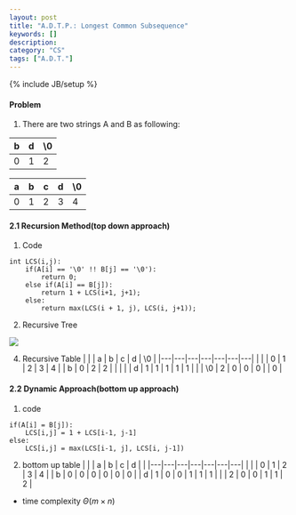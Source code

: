 ```yaml
---
layout: post
title: "A.D.T.P.: Longest Common Subsequence"
keywords: []
description: 
category: "CS"
tags: ["A.D.T."]
---
```

{% include JB/setup %}

#### Problem
1. There are two strings A and B as following:

| b | d | \\0|
|---|---|---|
| 0 | 1 | 2 |


| a | b | c | d | \\0  |
|---|---|---|---|---|
| 0 | 1 | 2 | 3 | 4 |


#### 2.1 Recursion Method(top down approach)
1. Code

```code
int LCS(i,j):
    if(A[i] == '\0' !! B[j] == '\0'):
        return 0;
    else if(A[i] == B[j]):
        return 1 + LCS(i+1, j+1);
    else:
        return max(LCS(i + 1, j), LCS(i, j+1));
```

2. Recursive Tree

<img src="{{IMAGE_PATH}}/computer-science-algorithm-problem-lcs.png">


4. Recursive Table
|   |   | a | b | c | d | \\0  |
|---|---|---|---|---|---|---|
|   |   | 0 | 1 | 2 | 3 | 4 |
| b | 0 | 2 | 2 |   |   |   |
| d | 1 | 1 | 1 | 1 | 1 |   |
| \\0  | 2 | 0 | 0 | 0 |   | 0 |

#### 2.2  Dynamic Approach(bottom up approach)

1. code

```code
if(A[i] = B[j]):
    LCS[i,j] = 1 + LCS[i-1, j-1]
else:
    LCS[i,j] = max(LCS[i-1, j], LCS[i, j-1])
```
2. bottom up table 
|   |   | a | b | c | d |   |
|---|---|---|---|---|---|---|
|   |   | 0 | 1 | 2 | 3 | 4 |
| b | 0 | 0 | 0 | 0 | 0 | 0 |
| d | 1 | 0 | 0 | 1 | 1 | 1 |
|   | 2 | 0 | 0 | 1 | 1 | 2 |

- time complexity $\Theta(m \times n)$








